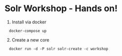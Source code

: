 # Solr Workshop - Hands on!

1. Install via docker

```
  docker-compose up
```

2. Create a new core

```
  docker run -d -P solr solr-create -c workshop
```